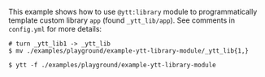 This example shows how to use `@ytt:library` module to programmatically template custom library `app` (found `_ytt_lib/app`). See comments in `config.yml` for more details:

```
# turn _ytt_lib1 -> _ytt_lib
$ mv ./examples/playground/example-ytt-library-module/_ytt_lib{1,}

$ ytt -f ./examples/playground/example-ytt-library-module
```
